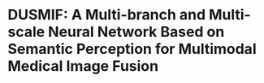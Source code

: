 # DUSMIF: A Multi-branch and Multi-scale Neural Network Based on Semantic Perception for Multimodal Medical Image Fusion
